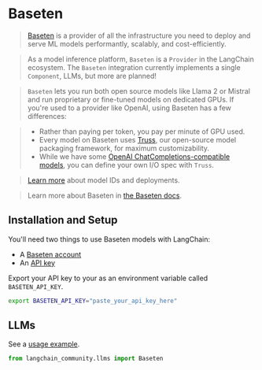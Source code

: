 # Baseten

>[Baseten](https://baseten.co) is a provider of all the infrastructure you need to deploy and serve 
> ML models performantly, scalably, and cost-efficiently.

>As a model inference platform, `Baseten` is a `Provider` in the LangChain ecosystem. 
The `Baseten` integration currently implements a single `Component`, LLMs, but more are planned!

>`Baseten` lets you run both open source models like Llama 2 or Mistral and run proprietary or 
fine-tuned models on dedicated GPUs. If you're used to a provider like OpenAI, using Baseten has a few differences:

>* Rather than paying per token, you pay per minute of GPU used.
>* Every model on Baseten uses [Truss](https://truss.baseten.co/welcome), our open-source model packaging framework, for maximum customizability.
>* While we have some [OpenAI ChatCompletions-compatible models](https://docs.baseten.co/api-reference/openai), you can define your own I/O spec with `Truss`.

>[Learn more](https://docs.baseten.co/deploy/lifecycle) about model IDs and deployments.

>Learn more about Baseten in [the Baseten docs](https://docs.baseten.co/).

## Installation and Setup

You'll need two things to use Baseten models with LangChain:

- A [Baseten account](https://baseten.co)
- An [API key](https://docs.baseten.co/observability/api-keys)

Export your API key to your as an environment variable called `BASETEN_API_KEY`.

```sh
export BASETEN_API_KEY="paste_your_api_key_here"
```

## LLMs

See a [usage example](/LangChain/docs/integrations/llms/baseten).

```python
from langchain_community.llms import Baseten
```
